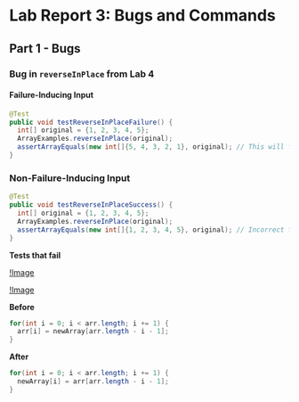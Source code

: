 # Lab Report 3: Bugs and Commands

## Part 1 - Bugs

### Bug in `reverseInPlace` from Lab 4 

#### Failure-Inducing Input

```java
@Test
public void testReverseInPlaceFailure() {
  int[] original = {1, 2, 3, 4, 5};
  ArrayExamples.reverseInPlace(original);
  assertArrayEquals(new int[]{5, 4, 3, 2, 1}, original); // This will fail 
}
```
### Non-Failure-Inducing Input
```java
@Test
public void testReverseInPlaceSuccess() {
  int[] original = {1, 2, 3, 4, 5};
  ArrayExamples.reverseInPlace(original);
  assertArrayEquals(new int[]{1, 2, 3, 4, 5}, original); // Incorrect test that passes
}

```
**Tests that fail**

[!Image](lab-3-1.png)


[!Image](lab-report-3-2.png)

**Before**
```java
for(int i = 0; i < arr.length; i += 1) {
  arr[i] = newArray[arr.length - i - 1];
}
```
**After**  

```java
for(int i = 0; i < arr.length; i += 1) {
  newArray[i] = arr[arr.length - i - 1];
}
